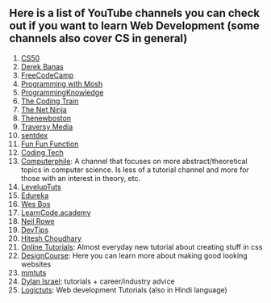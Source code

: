 ## Here is a list of YouTube channels you can check out if you want to learn Web Development (some channels also cover CS in general)

1. [CS50](https://www.youtube.com/user/cs50tv/)
2. [Derek Banas](https://www.youtube.com/user/derekbanas)
3. [FreeCodeCamp](https://www.youtube.com/channel/UC8butISFwT-Wl7EV0hUK0BQ)
4. [Programming with Mosh](https://www.youtube.com/user/programmingwithmosh)
5. [ProgrammingKnowledge](https://www.youtube.com/user/ProgrammingKnowledge)
6. [The Coding Train](https://www.youtube.com/user/shiffman)
7. [The Net Ninja](https://www.youtube.com/channel/UCW5YeuERMmlnqo4oq8vwUpg)
8. [Thenewboston](https://www.youtube.com/user/thenewboston)
9. [Traversy Media](https://www.youtube.com/user/TechGuyWeb)
10. [sentdex](https://www.youtube.com/user/sentdex)
11. [Fun Fun Function](https://www.youtube.com/channel/UCO1cgjhGzsSYb1rsB4bFe4Q)
12. [Coding Tech](https://www.youtube.com/channel/UCtxCXg-UvSnTKPOzLH4wJaQ)
13. [Computerphile](https://www.youtube.com/user/Computerphile): A channel that focuses on more abstract/theoretical topics in computer science. Is less of a tutorial channel and more for those with an interest in theory, etc. 
14. [LevelupTuts](https://www.youtube.com/user/LevelUpTuts)
14. [Edureka](https://www.youtube.com/user/edurekaIN)
15. [Wes Bos](https://www.youtube.com/user/wesbos)
16. [LearnCode.academy](https://www.youtube.com/user/learncodeacademy)
17. [Neil Rowe](https://www.youtube.com/user/CodersGuide)
18. [DevTips](https://www.youtube.com/user/DevTipsForDesigners)
19. [Hitesh Choudhary](https://www.youtube.com/user/hiteshitube)
20. [Online Tutorials](https://www.youtube.com/channel/UCbwXnUipZsLfUckBPsC7Jog): Almost everyday new tutorial about creating stuff in css
21. [DesignCourse](https://www.youtube.com/channel/UCVyRiMvfUNMA1UPlDPzG5Ow): Here you can learn more about making good looking websites
22. [mmtuts](https://www.youtube.com/user/TheCharmefis/featured)
23. [Dylan Israel](https://www.youtube.com/user/pizzapokerguy87): tutorials + career/industry advice
24. [Logictuts](https://www.youtube.com/channel/UCP-ijZJqrGr0drSrps-Loow): Web development Tutorials (also in Hindi language)
